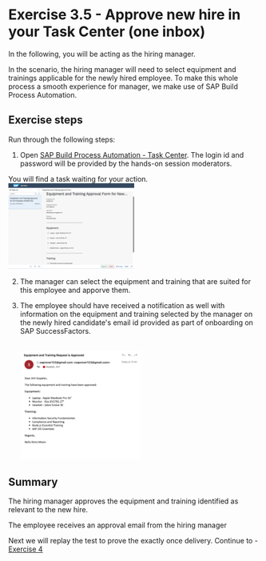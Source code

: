 # Exercise 3.5 - Approve new hire in your Task Center (one inbox)

In the following, you will be acting as the hiring manager. 

In the scenario, the hiring manager will need to select equipment and trainings applicable for the newly hired employee. To make this whole process a smooth experience for manager, we make use of SAP Build Process Automation.

## Exercise steps

Run through the following steps:
1. Open [SAP Build Process Automation - Task Center](https://teched-2022-in260-tk4694cz.sap-process-automation.cfapps.us10.hana.ondemand.com/comsapspaprocessautomation.comsapspainbox/inbox.html). The login id and password will be provided by the hands-on session moderators.

You will find a task waiting for your action.
    <br><img src="/exercises/ex3/images/img314.jpg" width=50% height=50%>
    
2. The manager can select the equipment and training that are suited for this employee and apporve them. 

3. The employee should have received a notification as well with information on the equipment and training selected by the manager on the newly hired candidate's email id provided as part of onboarding on SAP SuccessFactors.

    <br><img src="/exercises/ex3/images/img315.jpg" width=50% height=50%>

## Summary

The hiring manager approves the equipment and training identified as relevant to the new hire. 

The employee receives an approval email from the hiring manager

Next we will replay the test to prove the exactly once delivery. Continue to - [Exercise 4](/exercises/ex4/)
